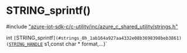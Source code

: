 # STRING_sprintf()

\#include ["azure-iot-sdk-c/c-utility/inc/azure_c_shared_utility/strings.h"](../iot-c-ref-strings-h.md)  

int `[`STRING_sprintf`](#strings_8h_1ab164a927aa4332e08b3698398beb3861)(`[`STRING_HANDLE`](#strings__types_8h_1a38c89d91aecbdc355555337b6eb88dbf) s1,const char * format,...)`

